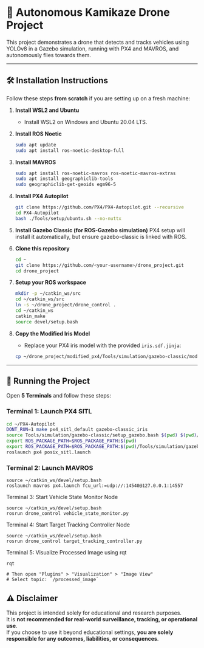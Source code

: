 # 🚀 Autonomous Kamikaze Drone Project

This project demonstrates a drone that detects and tracks vehicles using YOLOv8 in a Gazebo simulation, running with PX4 and MAVROS, and autonomously flies towards them.

---

## 🛠 Installation Instructions

Follow these steps **from scratch** if you are setting up on a fresh machine:

1. **Install WSL2 and Ubuntu**
    - Install WSL2 on Windows and Ubuntu 20.04 LTS.

2. **Install ROS Noetic**
    ```bash
    sudo apt update
    sudo apt install ros-noetic-desktop-full
    ```

3. **Install MAVROS**
    ```bash
    sudo apt install ros-noetic-mavros ros-noetic-mavros-extras
    sudo apt install geographiclib-tools
    sudo geographiclib-get-geoids egm96-5
    ```

4. **Install PX4 Autopilot**
    ```bash
    git clone https://github.com/PX4/PX4-Autopilot.git --recursive
    cd PX4-Autopilot
    bash ./Tools/setup/ubuntu.sh --no-nuttx
    ```

5. **Install Gazebo Classic (for ROS-Gazebo simulation)**
    PX4 setup will install it automatically, but ensure gazebo-classic is linked with ROS.

6. **Clone this repository**
    ```bash
    cd ~
    git clone https://github.com/<your-username>/drone_project.git
    cd drone_project
    ```

7. **Setup your ROS workspace**
    ```bash
    mkdir -p ~/catkin_ws/src
    cd ~/catkin_ws/src
    ln -s ~/drone_project/drone_control .
    cd ~/catkin_ws
    catkin_make
    source devel/setup.bash
    ```

8. **Copy the Modified Iris Model**
    - Replace your PX4 iris model with the provided `iris.sdf.jinja`:
    ```bash
    cp ~/drone_project/modified_px4/Tools/simulation/gazebo-classic/models/iris/iris.sdf.jinja ~/PX4-Autopilot/Tools/simulation/gazebo-classic/models/iris/
    ```

---

## 🏃 Running the Project

Open **5 Terminals** and follow these steps:

### Terminal 1: Launch PX4 SITL
```bash
cd ~/PX4-Autopilot
DONT_RUN=1 make px4_sitl_default gazebo-classic_iris
source Tools/simulation/gazebo-classic/setup_gazebo.bash $(pwd) $(pwd)/build/px4_sitl_default
export ROS_PACKAGE_PATH=$ROS_PACKAGE_PATH:$(pwd)
export ROS_PACKAGE_PATH=$ROS_PACKAGE_PATH:$(pwd)/Tools/simulation/gazebo-classic/sitl_gazebo-classic
roslaunch px4 posix_sitl.launch
```
### Terminal 2: Launch MAVROS
```
source ~/catkin_ws/devel/setup.bash
roslaunch mavros px4.launch fcu_url:=udp://:14540@127.0.0.1:14557
```
Terminal 3: Start Vehicle State Monitor Node
```
source ~/catkin_ws/devel/setup.bash
rosrun drone_control vehicle_state_monitor.py
```
Terminal 4: Start Target Tracking Controller Node
```
source ~/catkin_ws/devel/setup.bash
rosrun drone_control target_tracking_controller.py
```
Terminal 5: Visualize Processed Image using rqt
```
rqt

# Then open "Plugins" > "Visualization" > "Image View"
# Select topic: `/processed_image`
```

## ⚠️ Disclaimer

This project is intended solely for educational and research purposes.  
It is **not recommended for real-world surveillance, tracking, or operational use**.  
If you choose to use it beyond educational settings, **you are solely responsible for any outcomes, liabilities, or consequences**.

